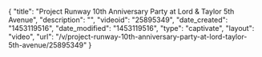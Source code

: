 {
    "title": "Project Runway 10th Anniversary Party at Lord & Taylor 5th Avenue",
    "description": "",
    "videoid": "25895349",
    "date_created": "1453119516",
    "date_modified": "1453119516",
    "type": "captivate",
    "layout": "video",
    "url": "\/v\/project-runway-10th-anniversary-party-at-lord-taylor-5th-avenue\/25895349"
}